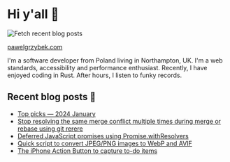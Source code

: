 # Hi y'all 👋

![Fetch recent blog posts](https://github.com/pawelgrzybek/pawelgrzybek/workflows/Fetch%20recent%20blog%20posts/badge.svg)

[pawelgrzybek.com](https://pawelgrzybek.com)

I'm a software developer from Poland living in Northampton, UK. I'm a web standards, accessibility and performance enthusiast. Recently, I have enjoyed coding in Rust. After hours, I listen to funky records.

## Recent blog posts 📝

<!-- FEED-START -->
- [Top picks — 2024 January](https://pawelgrzybek.com/top-picks-2024-january/)
- [Stop resolving the same merge conflict multiple times during merge or rebase using git rerere](https://pawelgrzybek.com/stop-resolving-the-same-merge-conflict-multiple-times-during-merge-or-rebase-using-git-rerere/)
- [Deferred JavaScript promises using Promise.withResolvers](https://pawelgrzybek.com/deferred-javascript-promises-using-promise-withresolvers/)
- [Quick script to convert JPEG/PNG images to WebP and AVIF](https://pawelgrzybek.com/quick-script-to-convert-jpeg-png-images-to-webp-and-avif/)
- [The iPhone Action Button to capture to-do items](https://pawelgrzybek.com/the-iphone-action-button-to-capture-to-do-items/)
<!-- FEED-END -->